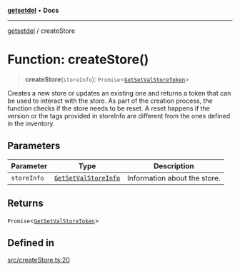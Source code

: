 [**getsetdel**](../README.md) • **Docs**

---

[getsetdel](../README.md) / createStore

# Function: createStore()

> **createStore**(`storeInfo`): `Promise`\<[`GetSetValStoreToken`](../interfaces/GetSetValStoreToken.md)\>

Creates a new store or updates an existing one and returns a token that can
be used to interact with the store. As part of the creation process, the
function checks if the store needs to be reset. A reset happens if the
version or the tags provided in storeInfo are different from the ones defined
in the inventory.

## Parameters

| Parameter   | Type                                                        | Description                  |
| ----------- | ----------------------------------------------------------- | ---------------------------- |
| `storeInfo` | [`GetSetValStoreInfo`](../interfaces/GetSetValStoreInfo.md) | Information about the store. |

## Returns

`Promise`\<[`GetSetValStoreToken`](../interfaces/GetSetValStoreToken.md)\>

## Defined in

[src/createStore.ts:20](https://github.com/ericvera/getsetdel/blob/main/src/createStore.ts#L20)
